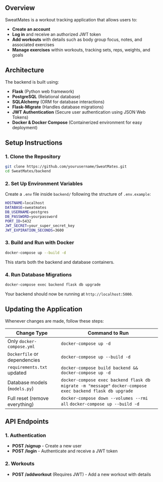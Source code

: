 ## Overview

SweatMates is a workout tracking application that allows users to:

- **Create an account**
- **Log in** and receive an authorized JWT token
- **Add workouts** with details such as body group focus, notes, and associated exercises
- **Manage exercises** within workouts, tracking sets, reps, weights, and goals

## Architecture

The backend is built using:

- **Flask** (Python web framework)
- **PostgreSQL** (Relational database)
- **SQLAlchemy** (ORM for database interactions)
- **Flask-Migrate** (Handles database migrations)
- **JWT Authentication** (Secure user authentication using JSON Web Tokens)
- **Docker & Docker Compose** (Containerized environment for easy deployment)

## Setup Instructions

### 1. Clone the Repository

```sh
git clone https://github.com/yourusername/SweatMates.git
cd SweatMates/backend
```

### 2. Set Up Environment Variables

Create a `.env` file inside `backend/` following the structure of `.env.example`:

```sh
HOSTNAME=localhost
DATABASE=sweatmates
DB_USERNAME=postgres
DB_PASSWORD=yourpassword
PORT_ID=5432
JWT_SECRET=your_super_secret_key
JWT_EXPIRATION_SECONDS=3600
```

### 3. Build and Run with Docker

```sh
docker-compose up --build -d
```

This starts both the backend and database containers.

### 4. Run Database Migrations

```sh
docker-compose exec backend flask db upgrade
```

Your backend should now be running at `http://localhost:5000`.

## Updating the Application

Whenever changes are made, follow these steps:

| Change Type                    | Command to Run                                                                                              |
| ------------------------------ | ----------------------------------------------------------------------------------------------------------- |
| Only `docker-compose.yml`      | `docker-compose up -d`                                                                                      |
| `Dockerfile` or dependencies   | `docker-compose up --build -d`                                                                              |
| `requirements.txt` updated     | `docker-compose build backend && docker-compose up -d`                                                      |
| Database models (`models.py`)  | `docker-compose exec backend flask db migrate -m "message"`  `docker-compose exec backend flask db upgrade` |
| Full reset (remove everything) | `docker-compose down --volumes --rmi all`  `docker-compose up --build -d`                                   |

## API Endpoints

### 1. Authentication

- **POST /signup** - Create a new user
- **POST /login** - Authenticate and receive a JWT token

### 2. Workouts

- **POST /addworkout** (Requires JWT) - Add a new workout with details
